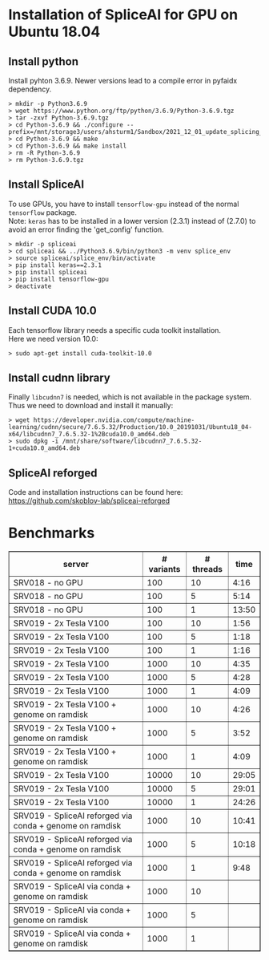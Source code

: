 # Installation of SpliceAI for GPU on Ubuntu 18.04


## Install python

Install pyhton 3.6.9. Newer versions lead to a compile error in pyfaidx dependency.

	> mkdir -p Python3.6.9
	> wget https://www.python.org/ftp/python/3.6.9/Python-3.6.9.tgz
	> tar -zxvf Python-3.6.9.tgz
	> cd Python-3.6.9 && ./configure --prefix=/mnt/storage3/users/ahsturm1/Sandbox/2021_12_01_update_splicing_scores/Python3.6.9
	> cd Python-3.6.9 && make
	> cd Python-3.6.9 && make install
	> rm -R Python-3.6.9
	> rm Python-3.6.9.tgz

## Install SpliceAI

To use GPUs, you have to install `tensorflow-gpu` instead of the normal `tensorflow` package.  
Note: `keras` has to be installed in a lower version (2.3.1) instead of (2.7.0) to avoid an error finding the 'get_config' function.

	> mkdir -p spliceai
	> cd spliceai && ../Python3.6.9/bin/python3 -m venv splice_env
	> source spliceai/splice_env/bin/activate
	> pip install keras==2.3.1
	> pip install spliceai 
	> pip install tensorflow-gpu
	> deactivate

## Install CUDA 10.0

Each tensorflow library needs a specific cuda toolkit installation.  
Here we need version 10.0:

	> sudo apt-get install cuda-toolkit-10.0

## Install cudnn library

Finally `libcudnn7` is needed, which is not available in the package system.  
Thus we need to download and install it manually:

	> wget https://developer.nvidia.com/compute/machine-learning/cudnn/secure/7.6.5.32/Production/10.0_20191031/Ubuntu18_04-x64/libcudnn7_7.6.5.32-1%2Bcuda10.0_amd64.deb
	> sudo dpkg -i /mnt/share/software/libcudnn7_7.6.5.32-1+cuda10.0_amd64.deb

## SpliceAI reforged

Code and installation instructions can be found here:  
https://github.com/skoblov-lab/spliceai-reforged



# Benchmarks

<table border=1>
  <tr><th>server</th><th># variants</th><th># threads</th><th>time</th></tr>
  <tr><td>SRV018 - no GPU</td><td>100</td><td>10</td><td>4:16</td></tr>
  <tr><td>SRV018 - no GPU</td><td>100</td><td>5</td><td>5:14</td></tr>
  <tr><td>SRV018 - no GPU</td><td>100</td><td>1</td><td>13:50</td></tr>
  <tr><td>SRV019 - 2x Tesla V100</td><td>100</td><td>10</td><td>1:56</td></tr>
  <tr><td>SRV019 - 2x Tesla V100</td><td>100</td><td>5</td><td>1:18</td></tr>
  <tr><td>SRV019 - 2x Tesla V100</td><td>100</td><td>1</td><td>1:16</td></tr>
  <tr><td>SRV019 - 2x Tesla V100</td><td>1000</td><td>10</td><td>4:35</td></tr>
  <tr><td>SRV019 - 2x Tesla V100</td><td>1000</td><td>5</td><td>4:28</td></tr>
  <tr><td>SRV019 - 2x Tesla V100</td><td>1000</td><td>1</td><td>4:09</td></tr>
  <tr><td>SRV019 - 2x Tesla V100 + genome on ramdisk</td><td>1000</td><td>10</td><td>4:26</td></tr>
  <tr><td>SRV019 - 2x Tesla V100 + genome on ramdisk</td><td>1000</td><td>5</td><td>3:52</td></tr>
  <tr><td>SRV019 - 2x Tesla V100 + genome on ramdisk</td><td>1000</td><td>1</td><td>4:09</td></tr>
  <tr><td>SRV019 - 2x Tesla V100</td><td>10000</td><td>10</td><td>29:05</td></tr>
  <tr><td>SRV019 - 2x Tesla V100</td><td>10000</td><td>5</td><td>29:01</td></tr>
  <tr><td>SRV019 - 2x Tesla V100</td><td>10000</td><td>1</td><td>24:26</td></tr>
  <tr><td>SRV019 - SpliceAI reforged via conda + genome on ramdisk</td><td>1000</td><td>10</td><td>10:41</td></tr>
  <tr><td>SRV019 - SpliceAI reforged via conda + genome on ramdisk</td><td>1000</td><td>5</td><td>10:18</td></tr>
  <tr><td>SRV019 - SpliceAI reforged via conda + genome on ramdisk</td><td>1000</td><td>1</td><td>9:48</td></tr>
  <tr><td>SRV019 - SpliceAI via conda + genome on ramdisk</td><td>1000</td><td>10</td><td></td></tr>
  <tr><td>SRV019 - SpliceAI via conda + genome on ramdisk</td><td>1000</td><td>5</td><td></td></tr>
  <tr><td>SRV019 - SpliceAI via conda + genome on ramdisk</td><td>1000</td><td>1</td><td></td></tr>
</table>
